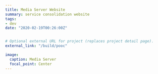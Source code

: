 ```yaml
---
title: Media Server Website
summary: service consolidation website	 
tags:
- dev
date: "2020-02-19T00:26:00Z"


# Optional external URL for project (replaces project detail page).
external_link: "/build/pooc"

image:
  caption: Media Server
  focal_point: Center
---
```






